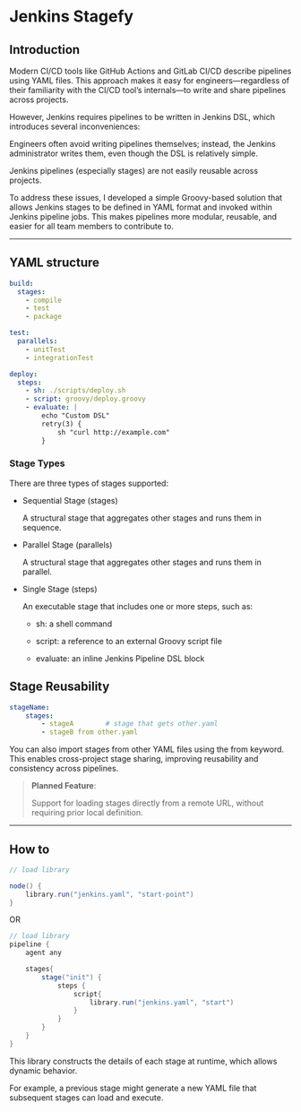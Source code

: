 # Jenkins Stagefy

## Introduction
Modern CI/CD tools like GitHub Actions and GitLab CI/CD describe pipelines using YAML files.
This approach makes it easy for engineers—regardless of their familiarity with the CI/CD tool’s internals—to write and share pipelines across projects.

However, Jenkins requires pipelines to be written in Jenkins DSL, which introduces several inconveniences:

Engineers often avoid writing pipelines themselves; instead, the Jenkins administrator writes them, even though the DSL is relatively simple.

Jenkins pipelines (especially stages) are not easily reusable across projects.

To address these issues, I developed a simple Groovy-based solution that allows Jenkins stages to be defined in YAML format and invoked within Jenkins pipeline jobs. This makes pipelines more modular, reusable, and easier for all team members to contribute to.

---

## YAML structure
```yaml
build:
  stages:
    - compile
    - test
    - package

test:
  parallels:
    - unitTest
    - integrationTest

deploy:
  steps:
    - sh: ./scripts/deploy.sh
    - script: groovy/deploy.groovy
    - evaluate: |
        echo "Custom DSL"
        retry(3) {
            sh "curl http://example.com"
        }
```
### Stage Types
There are three types of stages supported:

- Sequential Stage (stages)
    
    A structural stage that aggregates other stages and runs them in sequence.

- Parallel Stage (parallels)

    A structural stage that aggregates other stages and runs them in parallel.

- Single Stage (steps)

    An executable stage that includes one or more steps, such as:

    - sh: a shell command

    - script: a reference to an external Groovy script file

    - evaluate: an inline Jenkins Pipeline DSL block

## Stage Reusability
```yaml
stageName:
    stages:
        - stageA        # stage that gets other.yaml
        - stageB from other.yaml
```
You can also import stages from other YAML files using the from keyword.
This enables cross-project stage sharing, improving reusability and consistency across pipelines.

> **Planned Feature**:
>
> Support for loading stages directly from a remote URL, without requiring prior local definition.

---
## How to
```groovy
// load library

node() {
    library.run("jenkins.yaml", "start-point")
}
```
OR
```groovy
// load library
pipeline {
    agent any

    stages{
        stage("init") {
            steps {
                script{
                    library.run("jenkins.yaml", "start")
                }
            }
        }
    }
}
```

This library constructs the details of each stage at runtime, which allows dynamic behavior.

For example, a previous stage might generate a new YAML file that subsequent stages can load and execute.
